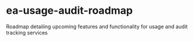 # ea-usage-audit-roadmap
Roadmap detailing upcoming features and functionality for usage and audit tracking services

